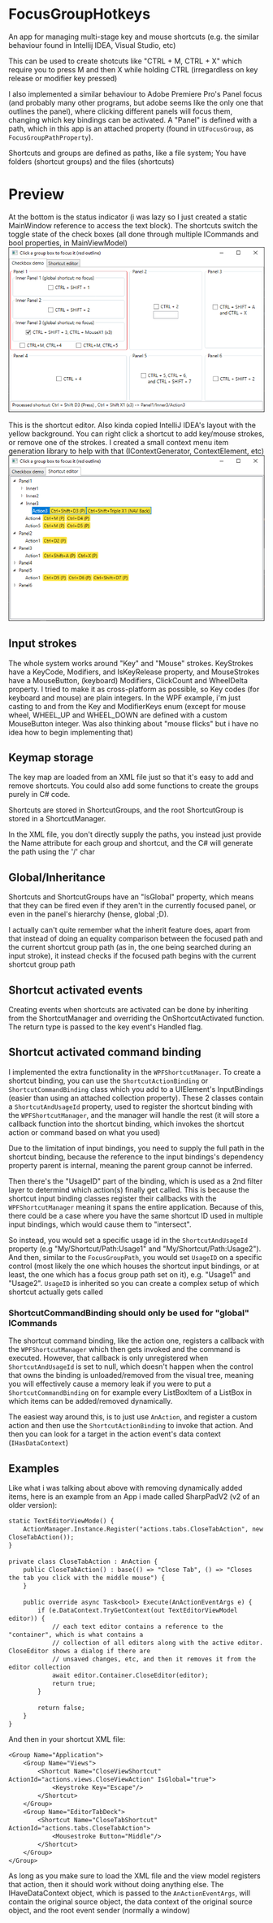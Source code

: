 # FocusGroupHotkeys
An app for managing multi-stage key and mouse shortcuts (e.g. the similar behaviour found in Intellij IDEA, Visual Studio, etc)

This can be used to create shotcuts like "CTRL + M, CTRL + X" which require you to press M and then X while holding CTRL (irregardless on key release or modifier key pressed)

I also implemented a similar behaviour to Adobe Premiere Pro's Panel focus (and probably many other programs, but adobe seems like the only one that outlines the panel), where clicking different panels will focus them, changing which key bindings can be activated. A "Panel" is defined with a path, which in this app is an attached property (found in `UIFocusGroup`, as `FocusGroupPathProperty`).

Shortcuts and groups are defined as paths, like a file system; You have folders (shortcut groups) and the files (shortcuts)

# Preview
At the bottom is the status indicator (i was lazy so I just created a static MainWindow reference to access the text block). The shortcuts switch the toggle state of the check boxes (all done through multiple ICommands and bool properties, in MainViewModel)
![](FocusGroupHotkeys_2023-03-29_19.43.17.png)

This is the shortcut editor. Also kinda copied IntelliJ IDEA's layout with the yellow background. You can right click a shortcut to add key/mouse strokes, or remove one of the strokes. I created a small context menu item generation library to help with that (IContextGenerator, ContextElement, etc)
![](FocusGroupHotkeys_2023-03-29_19.44.30.png)

## Input strokes
The whole system works around "Key" and "Mouse" strokes. KeyStrokes have a KeyCode, Modifiers, and IsKeyRelease property, and MouseStrokes have a MouseButton, (keyboard) Modifiers, ClickCount and WheelDelta property. I tried to make it as cross-platform as possible, so Key codes (for keyboard and mouse) are plain integers. In the WPF example, i'm just casting to and from the Key and ModifierKeys enum (except for mouse wheel, WHEEL_UP and WHEEL_DOWN are defined with a custom MouseButton integer. Was also thinking about "mouse flicks" but i have no idea how to begin implementing that)

## Keymap storage
The key map are loaded from an XML file just so that it's easy to add and remove shortcuts. You could also add some functions to create the groups purely in C# code. 

Shortcuts are stored in ShortcutGroups, and the root ShortcutGroup is stored in a ShortcutManager.

In the XML file, you don't directly supply the paths, you instead just provide the Name attribute for each group and shortcut, and the C# will generate the path using the '/' char

## Global/Inheritance
Shortcuts and ShortcutGroups have an "IsGlobal" property, which means that they can be fired even if they aren't in the currently focused panel, or even in the panel's hierarchy (hense, global ;D). 

I actually can't quite remember what the inherit feature does, apart from that instead of doing an equality comparison between the focused path and the current shortcut group path (as in, the one being searched during an input stroke), it instead checks if the focused path begins with the current shortcut group path

## Shortcut activated events
Creating events when shortcuts are activated can be done by inheriting from the ShortcutManager and overriding the OnShortcutActivated function. 
The return type is passed to the key event's Handled flag.

## Shortcut activated command binding
I implemented the extra functionality in the `WPFShortcutManager`. To create a shortcut binding, you can use the `ShortcutActionBinding` or `ShortcutCommandBinding` class which you add to a UIElement's InputBindings (easier than using an attached collection property). These 2 classes contain a `ShortcutAndUsageId` property, used to register the shortcut binding with the `WPFShortcutManager`, and the manager will handle the rest (it will store a callback function into the shortcut binding, which invokes the shortcut action or command based on what you used)

Due to the limitation of input bindings, you need to supply the full path in the shortcut binding, because the reference to the input bindings's dependency property parent is internal, meaning the parent group cannot be inferred.

Then there's the "UsageID" part of the binding, which is used as a 2nd filter layer to determind which action(s) finally get called. This is because the shortcut input binding classes register their callbacks with the `WPFShortcutManager` meaning it spans the entire application. Because of this, there could be a case where you have the same shortcut ID used in multiple input bindings, which would cause them to "intersect".

So instead, you would set a specific usage id in the `ShortcutAndUsageId` property (e.g "My/Shortcut/Path:Usage1" and "My/Shortcut/Path:Usage2"). And then, similar to the `FocusGroupPath`, you would set `UsageID` on a specific control (most likely the one which houses the shortcut input bindings, or at least, the one which has a focus group path set on it), e.g. "Usage1" and "Usage2". `UsageID` is inherited so you can create a complex setup of which shortcut actually gets called

### ShortcutCommandBinding should only be used for "global" ICommands
The shortcut command binding, like the action one, registers a callback with the `WPFShortcutManager` which then gets invoked and the command is executed. However, that callback is only unregistered when `ShortcutAndUsageId` is set to null, which doesn't happen when the control that owns the binding is unloaded/removed from the visual tree, meaning you will effectively cause a memory leak if you were to put a `ShortcutCommandBinding` on for example every ListBoxItem of a ListBox in which items can be added/removed dynamically.

The easiest way around this, is to just use `AnAction`, and register a custom action and then use the `ShortcutActionBinding` to invoke that action. And then you can look for a target in the action event's data context (`IHasDataContext`)

## Examples
Like what i was talking about above with removing dynamically added items, here is an example from an App i made called SharpPadV2 (v2 of an older version):
```
static TextEditorViewMode() {
    ActionManager.Instance.Register("actions.tabs.CloseTabAction", new CloseTabAction());
}

private class CloseTabAction : AnAction {
    public CloseTabAction() : base(() => "Close Tab", () => "Closes the tab you click with the middle mouse") { 
    }

    public override async Task<bool> Execute(AnActionEventArgs e) {
        if (e.DataContext.TryGetContext(out TextEditorViewModel editor)) {
            // each text editor contains a reference to the "container", which is what contains a
            // collection of all editors along with the active editor. CloseEditor shows a dialog if there are
            // unsaved changes, etc, and then it removes it from the editor collection
            await editor.Container.CloseEditor(editor);
            return true;
        }

        return false;
    }
}
```

And then in your shortcut XML file:
```
<Group Name="Application">
    <Group Name="Views">
        <Shortcut Name="CloseViewShortcut" ActionId="actions.views.CloseViewAction" IsGlobal="true">
            <Keystroke Key="Escape"/>
        </Shortcut>
    </Group>
    <Group Name="EditorTabDeck">
        <Shortcut Name="CloseTabShortcut" ActionId="actions.tabs.CloseTabAction">
            <Mousestroke Button="Middle"/>
        </Shortcut>
    </Group>
</Group>
```

As long as you make sure to load the XML file and the view model registers that action, then it should work without doing anything else. The IHaveDataContext object, which is passed to the `AnActionEventArgs`, will contain the original source object, the data context of the original source object, and the root event sender (normally a window)
